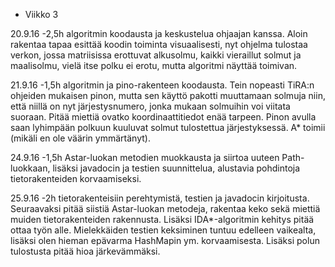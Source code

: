 * Viikko 3

20.9.16
-2,5h algoritmin koodausta ja keskustelua ohjaajan kanssa. Aloin rakentaa tapaa esittää koodin toiminta visuaalisesti, nyt ohjelma tulostaa verkon, jossa matriisissa erottuvat alkusolmu, kaikki vieraillut solmut ja maalisolmu, vielä itse polku ei erotu, mutta algoritmi näyttää toimivan.

21.9.16
-1,5h algoritmin ja pino-rakenteen koodausta. Tein nopeasti TiRA:n ohjeiden mukaisen pinon, mutta sen käyttö pakotti muuttamaan solmuja niin, että niillä on nyt järjestysnumero, jonka mukaan solmuihin voi viitata suoraan. Pitää miettiä ovatko koordinaattitiedot enää tarpeen. Pinon avulla saan lyhimpään polkuun kuuluvat solmut tulostettua järjestyksessä. A* toimii (mikäli en ole väärin ymmärtänyt). 

24.9.16
-1,5h Astar-luokan metodien muokkausta ja siirtoa uuteen Path-luokkaan, lisäksi javadocin ja testien suunnittelua, alustavia pohdintoja tietorakenteiden korvaamiseksi.  

25.9.16
-2h tietorakenteisiin perehtymistä, testien ja javadocin kirjoitusta. Seuraavaksi pitää siistiä Astar-luokan metodeja, rakentaa keko sekä miettiä muiden tietorakenteiden rakennusta. Lisäksi IDA*-algoritmin kehitys pitää ottaa työn alle. Mielekkäiden testien keksiminen tuntuu edelleen vaikealta, lisäksi olen hieman epävarma HashMapin ym. korvaamisesta. Lisäksi polun tulostusta pitää hioa järkevämmäksi. 
